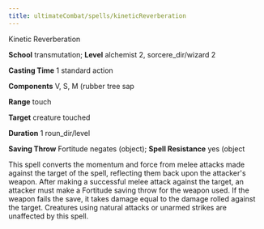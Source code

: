 ```yaml
---
title: ultimateCombat/spells/kineticReverberation
---
```

Kinetic Reverberation

**School** transmutation; **Level** alchemist 2, sorcere_dir/wizard 2

**Casting Time** 1 standard action

**Components** V, S, M (rubber tree sap

**Range** touch

**Target** creature touched

**Duration** 1 roun_dir/level

**Saving Throw** Fortitude negates (object); **Spell Resistance** yes (object

This spell converts the momentum and force from melee attacks made against the target of the spell, reflecting them back upon the attacker's weapon. After making a successful melee attack against the target, an attacker must make a Fortitude saving throw for the weapon used. If the weapon fails the save, it takes damage equal to the damage rolled against the target. Creatures using natural attacks or unarmed strikes are unaffected by this spell.

